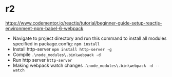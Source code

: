 # r2

https://www.codementor.io/reactjs/tutorial/beginner-guide-setup-reactjs-environment-npm-babel-6-webpack

* Navigate to project directory and run this command to install all modules specified in package.config:
``npm install``
* Install http-server
``npm install http-server -g``
* Compile
``.\node_modules\.bin\webpack -d``
* Run http server
`` http-server ``
* Making webpack watch changes
``.\node_modules\.bin\webpack -d --watch``
